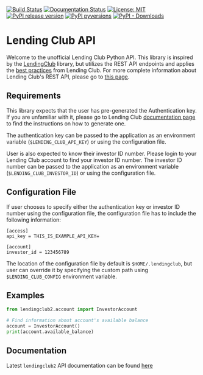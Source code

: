 [![Build Status](https://travis-ci.org/ahartoto/lendingclub2.svg?branch=master)](https://travis-ci.org/ahartoto/lendingclub2)
[![Documentation Status](https://readthedocs.org/projects/lendingclub2/badge/?version=latest)](https://lendingclub2.readthedocs.io/en/latest/?badge=latest)
[![License: MIT](https://img.shields.io/badge/License-MIT-yellow.svg)](https://opensource.org/licenses/MIT)
[![PyPI release version](https://img.shields.io/pypi/v/lendingclub2.svg)](https://pypi.python.org/pypi/lendingclub2/)
[![PyPI pyversions](https://img.shields.io/pypi/pyversions/lendingclub2.svg)](https://pypi.python.org/pypi/lendingclub2/)
[![PyPI - Downloads](https://img.shields.io/pypi/dm/lendingclub2.svg)](https://pypi.python.org/pypi/lendingclub2/)

# Lending Club API

Welcome to the unofficial Lending Club Python API. This library is inspired by
the [LendingClub](https://github.com/jgillick/LendingClub) library, but
utilizes the REST API endpoints and applies the
[best practices](https://www.lendingclub.com/developers/best-practices)
from Lending Club. For more complete information about Lending Club's REST 
API, please go to [this page](https://www.lendingclub.com/developers>).

## Requirements

This library expects that the user has pre-generated the Authentication key.
If you are unfamiliar with it, please go to Lending Club
[documentation page](https://www.lendingclub.com/developers/authentication) 
to find the instructions on how to generate one.

The authentication key can be passed to the application as an environment
variable (`$LENDING_CLUB_API_KEY`) or using the configuration file.

User is also expected to know their investor ID number. Please login to your
Lending Club account to find your investor ID number. The investor ID number
can be passed to the application as an environment variable
(`$LENDING_CLUB_INVESTOR_ID`) or using the configuration file.

## Configuration File

If user chooses to specify either the authentication key or investor ID number
using the configuration file, the configuration file has to include the
following information:

```
[access]
api_key = THIS_IS_EXAMPLE_API_KEY=

[account]
investor_id = 123456789
```

The location of the configuration file by default is `$HOME/.lendingclub`,
but user can override it by specifying the custom path using
`$LENDING_CLUB_CONFIG` environment variable.

## Examples

```python
from lendingclub2.account import InvestorAccount

# Find information about account's available balance
account = InvestorAccount()
print(account.available_balance)
```

## Documentation

Latest `lendingclub2` API documentation can be found [here](https://lendingclub2.readthedocs.io/en/latest/)
